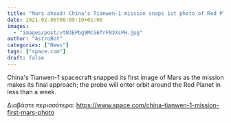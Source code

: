 ```yaml
---
title: "Mars ahead! China's Tianwen-1 mission snaps 1st photo of Red Planet."
date: 2021-02-06T00:09:19+01:00
images:
  - "images/post/vtN3EPbg9MCG6frFN3XsPH.jpg"
author: "AstroBot"
categories: ["News"]
tags: ["space.com"]
draft: false
---
```


China's Tianwen-1 spacecraft snapped its first image of Mars as the mission makes its final approach; the probe will enter orbit around the Red Planet in less than a week. 

Διαβάστε περισσότερα: https://www.space.com/china-tianwen-1-mission-first-mars-photo
